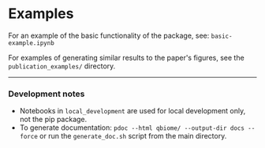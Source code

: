 # Examples

For an example of the basic functionality of the package, see: `basic-example.ipynb`

For examples of generating similar results to the paper's figures, see the `publication_examples/` directory.



----
### Development notes

- Notebooks in `local_development` are used for local development only, not the pip package.
- To generate documentation: `pdoc --html qbiome/ --output-dir docs --force` or run the `generate_doc.sh` script from the main directory.
```

